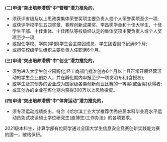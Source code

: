 **(二)申请“突出培养潜质”中“管理”潜力推免的，**

- 须获评省级及以上思政类集体荣誉奖项主要负责人或个人荣誉奖项至少一项;
- 或获评学校学生五四奖章、春晖创新成果奖、李昌奖学金和十佳大学生、十佳学生干部、十佳集体、十佳团队等校级经认定的集体奖项主要负责人或个人奖项至少一项;
- 或担任学校、学院(学部)学生会主席团成员、学生团委副书记满6个月;
- 或担任校级学生组织主要负责人任职满6个月。
  
**(三)申请“突出培养潜质”中“创业”潜力推免的，**

- 须为进入大学生创业园孵化,经工商部门批准创办6个月以上且正常开展经营活动的学生企业创办人，并在孵化期内申报至少一项发明专利(含授权);
- 或学生及其创办的企业成为国家级各类创新创业比赛的一等奖(或金奖)获得者;
- 或其创办的企业在孵化期内获得300万以上风险投资。

**(四)申请“突出培养潜质”中“体育运动”潜力推免的，**

- 须专项运动成绩突出，符合《哈尔滨工业大学推荐优秀应届本科毕业高水平运动员免试攻读硕士学位研究生(直博生)工作办法》的各项要求。


2021级本科生，计算学部有位同学通过全国大学生信息安全竞赛创新实践能力赛的国一，破格保研。
